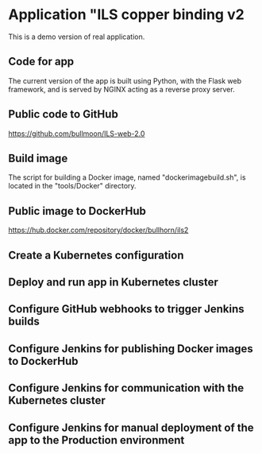 # Application "ILS copper binding v2
This is a demo version of real application.
## Code for app
The current version of the app is built using Python, with the Flask web framework, and is served by NGINX acting as a reverse proxy server.
## Public code to GitHub
https://github.com/bullmoon/ILS-web-2.0
## Build image
The script for building a Docker image, named "dockerimagebuild.sh", is located in the "tools/Docker" directory.
## Public image to DockerHub
https://hub.docker.com/repository/docker/bullhorn/ils2
## Create a Kubernetes configuration
## Deploy and run app in Kubernetes cluster
## Configure GitHub webhooks to trigger Jenkins builds
## Configure Jenkins for publishing Docker images to DockerHub
## Configure Jenkins for communication with the Kubernetes cluster
## Configure Jenkins for manual deployment of the app to the Production environment